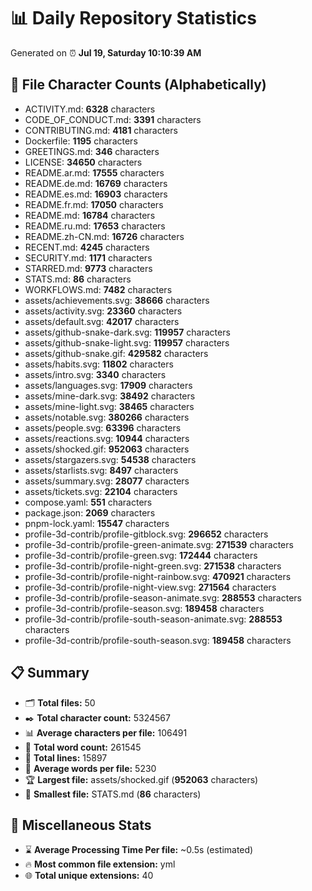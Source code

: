 # 📊 Daily Repository Statistics
Generated on ⏰ **Jul 19, Saturday 10:10:39 AM**

## 📂 File Character Counts (Alphabetically)
- ACTIVITY.md: **6328** characters
- CODE_OF_CONDUCT.md: **3391** characters
- CONTRIBUTING.md: **4181** characters
- Dockerfile: **1195** characters
- GREETINGS.md: **346** characters
- LICENSE: **34650** characters
- README.ar.md: **17555** characters
- README.de.md: **16769** characters
- README.es.md: **16903** characters
- README.fr.md: **17050** characters
- README.md: **16784** characters
- README.ru.md: **17653** characters
- README.zh-CN.md: **16726** characters
- RECENT.md: **4245** characters
- SECURITY.md: **1171** characters
- STARRED.md: **9773** characters
- STATS.md: **86** characters
- WORKFLOWS.md: **7482** characters
- assets/achievements.svg: **38666** characters
- assets/activity.svg: **23360** characters
- assets/default.svg: **42017** characters
- assets/github-snake-dark.svg: **119957** characters
- assets/github-snake-light.svg: **119957** characters
- assets/github-snake.gif: **429582** characters
- assets/habits.svg: **11802** characters
- assets/intro.svg: **3340** characters
- assets/languages.svg: **17909** characters
- assets/mine-dark.svg: **38492** characters
- assets/mine-light.svg: **38465** characters
- assets/notable.svg: **380266** characters
- assets/people.svg: **63396** characters
- assets/reactions.svg: **10944** characters
- assets/shocked.gif: **952063** characters
- assets/stargazers.svg: **54538** characters
- assets/starlists.svg: **8497** characters
- assets/summary.svg: **28077** characters
- assets/tickets.svg: **22104** characters
- compose.yaml: **551** characters
- package.json: **2069** characters
- pnpm-lock.yaml: **15547** characters
- profile-3d-contrib/profile-gitblock.svg: **296652** characters
- profile-3d-contrib/profile-green-animate.svg: **271539** characters
- profile-3d-contrib/profile-green.svg: **172444** characters
- profile-3d-contrib/profile-night-green.svg: **271538** characters
- profile-3d-contrib/profile-night-rainbow.svg: **470921** characters
- profile-3d-contrib/profile-night-view.svg: **271564** characters
- profile-3d-contrib/profile-season-animate.svg: **288553** characters
- profile-3d-contrib/profile-season.svg: **189458** characters
- profile-3d-contrib/profile-south-season-animate.svg: **288553** characters
- profile-3d-contrib/profile-south-season.svg: **189458** characters

## 📋 Summary
- 🗂️ **Total files:** 50
- ✒️ **Total character count:** 5324567
- 📊 **Average characters per file:** 106491
- 📝 **Total word count:** 261545
- 🧾 **Total lines:** 15897
- 📐 **Average words per file:** 5230
- 🏆 **Largest file:** assets/shocked.gif (**952063** characters)
- 🥉 **Smallest file:** STATS.md (**86** characters)

## 🌟 Miscellaneous Stats
- ⌛ **Average Processing Time Per file:** ~0.5s (estimated)
- 🔥 **Most common file extension:** yml
- 🌐 **Total unique extensions:** 40
